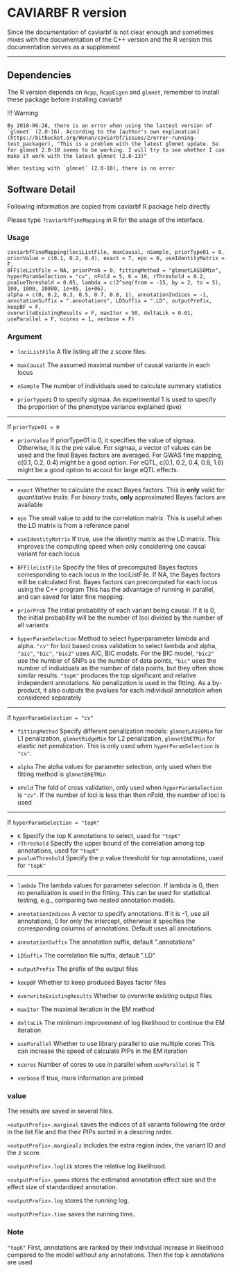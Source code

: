 # CAVIARBF R version
Since the documentation of caviarbf is not clear enough and sometimes mixes with the documentation of the C++ version and the R version this documentation serves as a supplement

---

## Dependencies
The R version depends on `Rcpp`, `RcppEigen` and `glmnet`, remember to install these package before installing caviarbf 

!!! Warning
    
    By 2018-06-28, there is an error when using the lastest version of `glmnet` (2.0-16). According to the [author's own explanation](https://bitbucket.org/Wenan/caviarbf/issues/2/error-running-test_packager), "This is a problem with the latest glmnet update. So far glmnet 2.0-10 seems to be working. I will try to see whether I can make it work with the latest glmnet (2.0-13)"
    
    When testing with `glmnet` (2.0-10), there is no error

## Software Detail 
Following information are copied from caviarbf R package help directly

Please type `?caviarbfFineMapping` in R for the usage of the interface.
### Usage

    caviarbfFineMapping(lociListFile, maxCausal, nSample, priorType01 = 0, 
    priorValue = c(0.1, 0.2, 0.4), exact = T, eps = 0, useIdentityMatrix = F, 
    BFFileListFile = NA, priorProb = 0, fittingMethod = "glmnetLASSOMin", 
    hyperParamSelection = "cv", nFold = 5, K = 10, rThreshold = 0.2, 
    pvalueThreshold = 0.05, lambda = c(2^seq(from = -15, by = 2, to = 5), 100, 1000, 10000, 1e+05, 1e+06), 
    alpha = c(0, 0.2, 0.3, 0.5, 0.7, 0.8, 1), annotationIndices = -1, 
    annotationSuffix = ".annotations", LDSuffix = ".LD", outputPrefix, keepBF = F, 
    overwriteExistingResults = F, maxIter = 50, deltaLik = 0.01, 
    useParallel = F, ncores = 1, verbose = F)

### Argument

- `lociListFile` A file listing all the z score files.

- `maxCausal` The assumed maximal number of causal variants in each locus

- `nSample` The number of individuals used to calculate summary statistics

- `priorType01` 0 to specify sigmaa. An experimental 1 is used to specify the proportion of the phenotype variance explained (pve)

---
If `priorType01 = 0`
 
- `priorValue` If priorType01 is 0, it specifies the value of sigmaa. Otherwise, it is the pve value. For sigmaa, a vector of values can be used and the final Bayes factors are averaged. For GWAS fine mapping, c(0.1, 0.2, 0.4) might be a good option. For eQTL, c(0.1, 0.2, 0.4, 0.8, 1.6) might be a good option to accout for large eQTL effects.

---

- `exact` Whether to calculate the exact Bayes factors. This is **only** valid for *quantitative traits*. For *binary traits*, **only** approximated Bayes factors are available

- `eps` The small value to add to the correlation matrix. This is useful when the LD matrix is from a reference panel

- `useIdentityMatrix` If true, use the identity matrix as the LD matrix. This improves the computing speed when only considering one causal variant for each locus

- `BFFileListFile` Specify the files of precomputed Bayes factors corresponding to each locus in the lociListFile. If NA, the Bayes factors will be calculated first. Bayes factors can precomputed for each locus using the C++ program This has the advantage of running in parallel, and can saved for later fine mapping.

- `priorProb` The initial probability of each variant being causal. If it is 0, the initial probability will be the number of loci divided by the number of all variants

- `hyperParamSelection` Method to select hyperparameter lambda and alpha. `"cv"` for loci based cross validation to select lambda and alpha, `"aic"`, `"bic"`, `"bic2"` uses AIC, BIC models. For the BIC model, `"bic2"` use the number of SNPs as the number of data points, `"bic"` uses the number of individuals as the number of data points, but they often show similar results. `"topK"` produces the top significant and relative independent annotations. No penalization is used in the fitting. As a by-product, it also outputs the pvalues for each individual annotation when considered separately

---
If `hyperParamSelection = "cv"`

- `fittingMethod` Specify different penalization models: `glmnetLASSOMin` for L1 penalization, `glmnetRidgeMin` for L2 penalization, `glmnetENETMin` for elastic net penalization. This is only used when `hyperParamSelection` is `"cv"`.

- `alpha` The alpha values for parameter selection, only used when the fitting method is `glmnetENETMin`

- `nFold` The fold of cross validation, only used when `hyperParamSelection` is `"cv"`. If the number of loci is less than then nFold, the number of loci is used

---

If `hyperParamSelection = "topK"`

- `K` Specify the top K annotations to select, used for `"topK"`
- `rThreshold` Specify the upper bound of the correlation among top annotations, used for `"topK"`
- `pvalueThreshold` Specify the p value threshold for top annotations, used for `"topK"`

---

- `lambda` The lambda values for parameter selection. If lambda is 0, then no penalization is used in the fitting. This can be used for statistical testing, e.g., comparing two nested annotation models.

- `annotationIndices` A vector to specify annotations. If it is -1, use all annotations, 0 for only the intercept, otherwise it specifies the corresponding columns of annotations. Default uses all annotations.

- `annotationSuffix` The annotation suffix, default ".annotations"

- `LDSuffix` The correlation file suffix, default ".LD"

- `outputPrefix` The prefix of the output files

- `keepBF` Whether to keep produced Bayes factor files

- `overwriteExistingResults` Whether to overwrite existing output files

- `maxIter` The maximal iteration in the EM method

- `deltaLik` The minimum improvement of log likelihood to continue the EM iteration

- `useParallel` Whether to use library parallel to use multiple cores This can increase the speed of calculate PIPs in the EM iteration

- `ncores` Number of cores to use in parallel when `useParallel` is T

- `verbose` If true, more information are printed
 
### value
 
The results are saved in several files.  
    
`<outputPrefix>.marginal` saves the indices of all variants following the order in the list file and the their PIPs sorted in a descring order.

`<outputPrefix>.marginalz` includes the extra region index, the variant ID and the z score.
    
`<outputPrefix>.loglik` stores the relative log likelihood.
    
`<outputPrefix>.gamma` stores the estimated annotation effect size and the effect size of standardized annotation.
    
`<outputPrefix>.log` stores the running log.
    
`<outputPrefix>.time` saves the running time.

### Note
`"topK"` First, annotations are ranked by their individual increase in likelihood compared to the model without any annotations. Then the top k annotations are used


